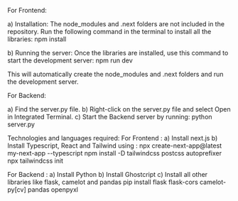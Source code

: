 For Frontend:

a) Installation:
The node_modules and .next folders are not included in the repository.
Run the following command in the terminal to install all the libraries:
npm install

b) Running the server:
Once the libraries are installed, use this command to start the development server:
npm run dev

This will automatically create the node_modules and .next folders and run the development server.



For Backend:

a) Find the server.py file.
b) Right-click on the server.py file and select Open in Integrated Terminal.
c) Start the Backend server by running:
python server.py


Technologies and languages required:
For Frontend :
a) Install next.js 
b) Install Typescript,  React and Tailwind using :
      npx create-next-app@latest my-next-app --typescript
      npm install -D tailwindcss postcss autoprefixer
      npx tailwindcss init

For Backend :
a) Install Python
b) Install Ghostcript
c) Install all other libraries like flask, camelot and pandas
     pip install flask flask-cors camelot-py[cv] pandas openpyxl
